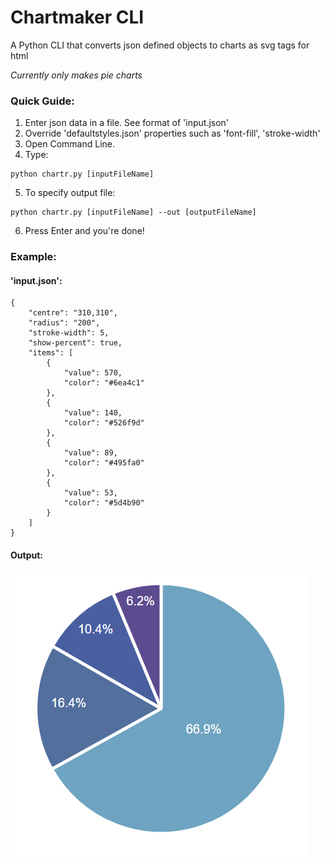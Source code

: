 # Chartmaker CLI
A Python CLI that converts json defined objects to charts as svg tags for html

*Currently only makes pie charts*

### Quick Guide:
1. Enter json data in a file. See format of 'input.json'
2. Override 'defaultstyles.json' properties such as 'font-fill', 'stroke-width'
3. Open Command Line.
4. Type:
```
python chartr.py [inputFileName]
```
5. To specify output file:
```
python chartr.py [inputFileName] --out [outputFileName]
```
6. Press Enter and you're done!

### Example:
#### 'input.json':
```
{
    "centre": "310,310",
    "radius": "200",
    "stroke-width": 5,
    "show-percent": true,
    "items": [
        {
            "value": 570,
            "color": "#6ea4c1"
        },
        {
            "value": 140,
            "color": "#526f9d"
        },
        {
            "value": 89,
            "color": "#495fa0"
        },
        {
            "value": 53,
            "color": "#5d4b90"
        }
    ]
}
```
#### Output:

![Pie Chart](https://github.com/spiltmycola/Chartmaker-CLI/blob/master/sample-chart.PNG)

